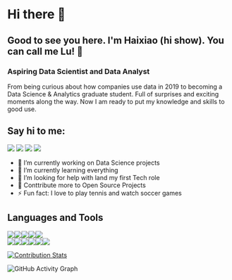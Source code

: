 # Hi there 👋
## Good to see you here. I'm Haixiao (hi show). You can call me Lu! 🤝
### Aspiring Data Scientist and Data Analyst

From being curious about how companies use data in 2019 to becoming a Data Science & Analytics graduate student.  Full of surprises and exciting moments along the way. Now I am ready to put my knowledge and skills to good use. 

## Say hi to me: 

[<img src="https://img.shields.io/badge/LinkedIn-0077B5?style=for-the-badge&logo=linkedin&logoColor=white"/>][linkedin] 
[<img src="https://img.shields.io/badge/Instagram-E4405F?style=for-the-badge&logo=instagram&logoColor=white"/>][instagram]
[<img src="https://img.shields.io/badge/Twitter-1DA1F2?style=for-the-badge&logo=twitter&logoColor=white"/>][twitter]
[<img src="https://img.shields.io/badge/website-000000?style=for-the-badge&logo=About.me&logoColor=white"/>][website]

- 🔭  I’m currently working on Data Science projects
- 📔  I’m currently learning everything 
- 🤔  I’m looking for help with land my first Tech role
- 🥅  Conttribute more to Open Source Projects
- ⚡   Fun fact: I love to play tennis and watch soccer games

## Languages and Tools
<img src="https://img.shields.io/badge/Python-3776AB?style=for-the-badge&logo=python&logoColor=white"/><img src="https://img.shields.io/badge/Numpy-777BB4?style=for-the-badge&logo=numpy&logoColor=white"/><img src="https://img.shields.io/badge/Pandas-2C2D72?style=for-the-badge&logo=pandas&logoColor=white"/><img src="https://img.shields.io/badge/Jupyter-F37626.svg?&style=for-the-badge&logo=Jupyter&logoColor=white"/><img src="	https://img.shields.io/badge/Django-092E20?style=for-the-badge&logo=django&logoColor=green"/> <br />
<img src="https://img.shields.io/badge/r-%23276DC3.svg?style=for-the-badge&logo=r&logoColor=white"/><img src="https://img.shields.io/badge/Plotly-239120?style=for-the-badge&logo=plotly&logoColor=white"/><img src="https://img.shields.io/badge/Plotly-239120?style=for-the-badge&logo=plotly&logoColor=white"/><img src="https://img.shields.io/badge/MySQL-005C84?style=for-the-badge&logo=mysql&logoColor=white"/><img src="https://img.shields.io/badge/PostgreSQL-316192?style=for-the-badge&logo=postgresql&logoColor=white"/><img src="https://img.shields.io/badge/MongoDB-white?style=for-the-badge&logo=mongodb&logoColor=4EA94B"/>



[![Contribution Stats](https://github-contribution-stats.vercel.app/api/?username=haixiaolu&show_icons=true&theme=radical)](https://github.com/LordDashMe/github-contribution-stats/)

![GitHub Activity Graph](https://activity-graph.herokuapp.com/graph?username=haixiaolu)  


[linkedin]: https://www.linkedin.com/in/haixiao-lu/
[twitter]: https://twitter.com/LuHaixiao
[instagram]: https://www.instagram.com/haixiao_lu/
[website]: http://www.haixiaolu.com

